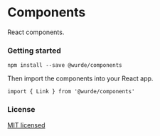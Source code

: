 # Components

React components.

### Getting started

```
npm install --save @wurde/components
```

Then import the components into your React app.

```
import { Link } from '@wurde/components'
```

### License

[MIT licensed](./LICENSE)
